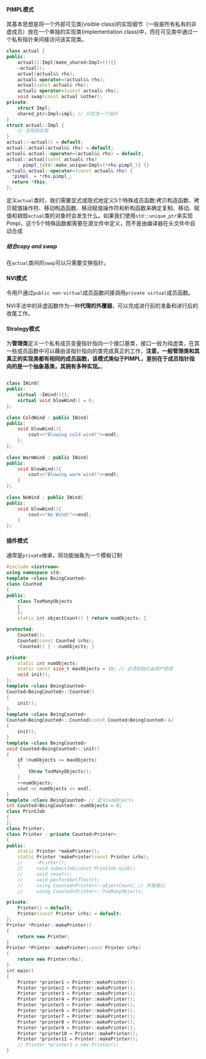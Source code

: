 #### PIMPL模式

其基本思想是将一个外部可见类(visible class)的实现细节（一般是所有私有的非虚成员）放在一个单独的实现类(implementation class)中，而在可见类中通过一个私有指针来间接访问该实现类。

```c++
class actual {
public:
    actual():Impl(make_shared<Impl>()){}
    ~actual();
    actual(actual&& rhs);
    actual& operator=(actual&& rhs);
    actual(const actual& rhs);
	actual& operator=(const actual& rhs);
    void swap(const actual &other);
private:
    struct Impl;
    shared_ptr<Impl>impl; // 只包含一个指针
}
struct actual::Impl {
    // 实际的实现
}
actual::~actual() = default;
actual::actual(actual&& rhs) = default;
actual& actual::operator=(actual&& rhs) = default;
actual::actual(const actual& rhs)
    : pimpl_{std::make_unique<Impl>(*rhs.pimpl_)} {}
actual& actual::operator=(const actual& rhs) {
  *pimpl_ = *rhs.pimpl_;
  return *this;
};
```

定义`actual`类时，我们需要显式或隐式地定义5个特殊成员函数:拷贝构造函数、拷贝赋值操作符、移动构造函数、移动赋值操作符和析构函数来确定复制、移动、赋值和销毁`actual`类的对象时会发生什么。如果我们使用`std::unique_ptr`来实现Pimpl，这个5个特殊函数都需要在源文件中定义，而不是由编译器在头文件中自动合成





##### 结合copy and swap

在`actual`类间的`swap`可以只需要交换指针。



#### NVI模式

令用户通过`public non-virtual`成员函数间接调用`private virtual`成员函数。

NVI手法中的非虚函数作为一种**代理的外覆器**，可以完成进行前的准备和进行后的收尾工作。



#### Strategy模式

为**管理类**定义一个私有成员变量指针指向一个接口基类，接口一般为纯虚类，在其一些成员函数中可以藉由该指针指向的类完成真正的工作，**注意，一般管理类和其真正的实现类都有相同的成员函数，该模式类似于PIMPL，差别在于成员指针指向的是一个抽象基类，其拥有多种实现。**。

```c++

class IWind{
public:
	virtual ~IWind(){};
	virtual void blowWind() = 0;
};
 
class ColdWind : public IWind{
public:
	void blowWind(){
		cout<<"Blowing cold wind!"<<endl;
	};
};
 
class WarmWind : public IWind{
public:
	void blowWind(){
		cout<<"Blowing warm wind!"<<endl;
	}
};
 
class NoWind : public IWind{
public:
	void blowWind(){
		cout<<"No Wind!"<<endl;
	}
};
```



#### 插件模式

通常是`private`继承，将功能抽象为一个模板订制

```c++
#include <iostream>
using namespace std;
template <class BeingCounted>
class Counted
{
public:
    class TooManyObjects
    {
    };
    static int objectCount() { return numObjects; }

protected:
    Counted();
    Counted(const Counted &rhs);
    ~Counted() { --numObjects; }

private:
    static int numObjects;
    static const size_t maxObjects = 10; // 必须初始化由用户完成
    void init();
};
template <class BeingCounted>
Counted<BeingCounted>::Counted()
{
    init();
}
template <class BeingCounted>
Counted<BeingCounted>::Counted(const Counted<BeingCounted> &)
{
    init();
}
template <class BeingCounted>
void Counted<BeingCounted>::init()
{
    if (numObjects >= maxObjects)
    {
        throw TooManyObjects();
    }
    ++numObjects;
    cout << numObjects << endl;
}
template <class BeingCounted> // 定义numObjects
int Counted<BeingCounted>::numObjects = 0;
class PrintJob
{
};
class Printer;
class Printer : private Counted<Printer>
{
public:
    static Printer *makePrinter();
    static Printer *makePrinter(const Printer &rhs);
    //     ~Printer();
    //     void submitJob(const PrintJob &job);
    //     void reset();
    //     void performSelfTest();
    //     using Counted<Printer>::objectCount; // 开放接口
    //     using Counted<Printer>::TooManyObjects;

private:
    Printer() = default;
    Printer(const Printer &rhs) = default;
};
Printer *Printer::makePrinter()
{
    return new Printer;
}
Printer *Printer::makePrinter(const Printer &rhs)
{
    return new Printer(rhs);
}
int main()
{
    Printer *printer1 = Printer::makePrinter();
    Printer *printer2 = Printer::makePrinter();
    Printer *printer3 = Printer::makePrinter();
    Printer *printer4 = Printer::makePrinter();
    Printer *printer5 = Printer::makePrinter();
    Printer *printer6 = Printer::makePrinter();
    Printer *printer7 = Printer::makePrinter();
    Printer *printer8 = Printer::makePrinter();
    Printer *printer9 = Printer::makePrinter();
    Printer *printer10 = Printer::makePrinter();
    Printer *printer11 = Printer::makePrinter();
    // Printer *printer1 = new Printer();
}
```

